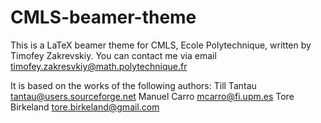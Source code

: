 CMLS-beamer-theme
=================

This is a LaTeX beamer theme for CMLS, Ecole Polytechnique, written by Timofey Zakrevskiy. You can contact me via email timofey.zakresvkiy@math.polytechnique.fr

It is based on the works of the following authors:
Till Tantau <tantau@users.sourceforge.net>
Manuel Carro <mcarro@fi.upm.es>
Tore Birkeland <tore.birkeland@gmail.com>

